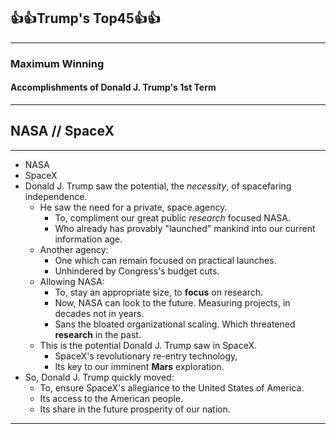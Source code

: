 ## 👍👍Trump's Top45👍👍
-----

### Maximum Winning

#### Accomplishments of Donald J. Trump's __1st__ Term
-----


## NASA // SpaceX
-----

 - NASA
  - SpaceX
  - Donald J. Trump saw the potential, the *necessity*, of spacefaring independence.
    - He saw the need for a private, space agency. 
      - To, compliment our great public *research* focused NASA.
      - Who already has provably "launched" mankind into our current information age.
    - Another agency: 
      - One which can remain focused on practical launches.
      - Unhindered by Congress's budget cuts.
    - Allowing NASA: 
      - To, stay an appropriate size, to **focus** on research.
      - Now, NASA can look to the future. Measuring projects, in decades not in years. 
      - Sans the bloated organizational scaling. Which threatened **research** in the past.
    - This is the potential Donald J. Trump saw in SpaceX. 
      - SpaceX's revolutionary re-entry technology,
      - Its key to our imminent **Mars** exploration. 
  - So, Donald J. Trump quickly moved: 
    - To, ensure SpaceX's allegiance to the United States of America.  
    - Its access to the American people.
    - Its share in the future prosperity of our nation.

-----